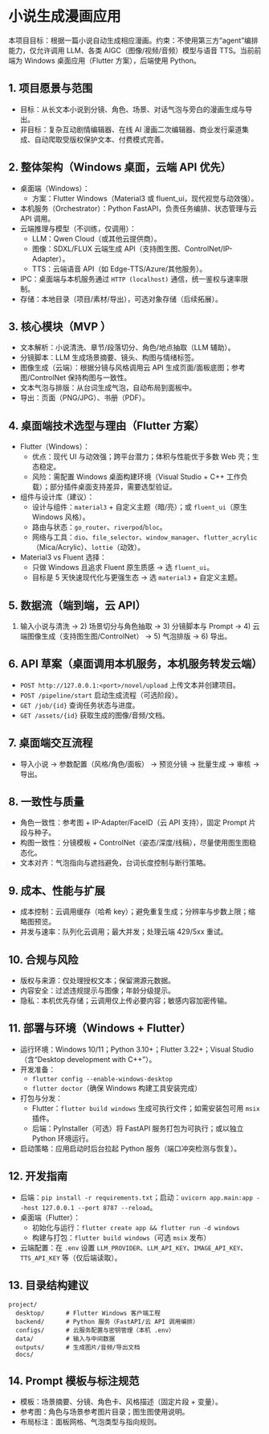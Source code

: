 # 小说生成漫画应用

本项目目标：根据一篇小说自动生成相应漫画。约束：不使用第三方“agent”编排能力，仅允许调用 LLM、各类 AIGC（图像/视频/音频）模型与语音 TTS。当前前端为 Windows 桌面应用（Flutter 方案），后端使用 Python。


## 1. 项目愿景与范围
- 目标：从长文本小说到分镜、角色、场景、对话气泡与旁白的漫画生成与导出。
- 非目标：复杂互动剧情编辑器、在线 AI 漫画二次编辑器、商业发行渠道集成、自动爬取受版权保护文本、付费模式完善。

## 2. 整体架构（Windows 桌面，云端 API 优先）
- 桌面端（Windows）：
  - 方案：Flutter Windows（Material3 或 fluent_ui，现代视觉与动效强）。
- 本机服务（Orchestrator）：Python FastAPI，负责任务编排、状态管理与云 API 调用。
- 云端推理与模型（不训练，仅调用）：
  - LLM：Qwen Cloud（或其他云提供商）。
  - 图像：SDXL/FLUX 云端生成 API（支持图生图、ControlNet/IP-Adapter）。
  - TTS：云端语音 API（如 Edge-TTS/Azure/其他服务）。
- IPC：桌面端与本机服务通过 `HTTP (localhost)` 通信，统一鉴权与速率限制。
- 存储：本地目录（项目/素材/导出），可选对象存储（后续拓展）。

## 3. 核心模块（MVP ）
- 文本解析：小说清洗、章节/段落切分、角色/地点抽取（LLM 辅助）。
- 分镜脚本：LLM 生成场景摘要、镜头、构图与情绪标签。
- 图像生成（云端）：根据分镜与风格调用云 API 生成页面/面板底图；参考图/ControlNet 保持构图与一致性。
- 文本气泡与排版：从台词生成气泡，自动布局到面板中。
- 导出：页面（PNG/JPG）、书册（PDF）。

## 4. 桌面端技术选型与理由（Flutter 方案）
- Flutter（Windows）：
  - 优点：现代 UI 与动效强；跨平台潜力；体积与性能优于多数 Web 壳；生态稳定。
  - 风险：需配置 Windows 桌面构建环境（Visual Studio + C++ 工作负载）；部分插件桌面支持差异，需要选型验证。
- 组件与设计库（建议）：
  - 设计与组件：`material3` + 自定义主题（暗/亮）；或 `fluent_ui`（原生 Windows 风格）。
  - 路由与状态：`go_router`、`riverpod`/`bloc`。
  - 网络与工具：`dio`、`file_selector`、`window_manager`、`flutter_acrylic`（Mica/Acrylic）、`lottie`（动效）。
- Material3 vs Fluent 选择：
  - 只做 Windows 且追求 Fluent 原生质感 → 选 `fluent_ui`。
  - 目标是 5 天快速现代化与更强生态 → 选 `material3` + 自定义主题。

## 5. 数据流（端到端，云 API）
1) 输入小说与清洗 → 2) 场景切分与角色抽取 → 3) 分镜脚本与 Prompt → 4) 云端图像生成（支持图生图/ControlNet） → 5) 气泡排版 → 6) 导出。

## 6. API 草案（桌面调用本机服务，本机服务转发云端）
- `POST http://127.0.0.1:<port>/novel/upload` 上传文本并创建项目。
- `POST /pipeline/start` 启动生成流程（可选阶段）。
- `GET /job/{id}` 查询任务状态与进度。
- `GET /assets/{id}` 获取生成的图像/音频/文档。

## 7. 桌面端交互流程
- 导入小说 → 参数配置（风格/角色/面板） → 预览分镜 → 批量生成 → 审核 → 导出。

## 8. 一致性与质量
- 角色一致性：参考图 + IP-Adapter/FaceID（云 API 支持），固定 Prompt 片段与种子。
- 构图一致性：分镜模板 + ControlNet（姿态/深度/线稿），尽量使用图生图稳态化。
- 文本对齐：气泡指向与遮挡避免，台词长度控制与断行策略。

## 9. 成本、性能与扩展
- 成本控制：云调用缓存（哈希 key）；避免重复生成；分辨率与步数上限；缩略图预览。
- 并发与速率：队列化云调用；最大并发；处理云端 429/5xx 重试。

## 10. 合规与风险
- 版权与来源：仅处理授权文本；保留溯源元数据。
- 内容安全：过滤违规提示与图像；年龄分级提示。
- 隐私：本机优先存储；云调用仅上传必要内容；敏感内容加密传输。

## 11. 部署与环境（Windows + Flutter）
- 运行环境：Windows 10/11；Python 3.10+；Flutter 3.22+；Visual Studio（含“Desktop development with C++”）。
- 开发准备：
  - `flutter config --enable-windows-desktop`
  - `flutter doctor`（确保 Windows 构建工具安装完成）
- 打包与分发：
  - Flutter：`flutter build windows` 生成可执行文件；如需安装包可用 `msix` 插件。
  - 后端：PyInstaller（可选）将 FastAPI 服务打包为可执行；或以独立 Python 环境运行。
- 启动策略：应用启动时后台拉起 Python 服务（端口冲突检测与恢复）。

## 12. 开发指南
- 后端：`pip install -r requirements.txt`；启动：`uvicorn app.main:app --host 127.0.0.1 --port 8787 --reload`。
- 桌面端（Flutter）：
  - 初始化与运行：`flutter create app && flutter run -d windows`
  - 构建与打包：`flutter build windows`（可选 `msix` 发布）
- 云端配置：在 `.env` 设置 `LLM_PROVIDER`、`LLM_API_KEY`、`IMAGE_API_KEY`、`TTS_API_KEY` 等（仅后端读取）。

## 13. 目录结构建议
```
project/
  desktop/      # Flutter Windows 客户端工程
  backend/      # Python 服务（FastAPI/云 API 调用编排）
  configs/      # 云服务配置与密钥管理（本机 .env）
  data/         # 输入与中间数据
  outputs/      # 生成图片/音频/导出文档
  docs/
```

## 14. Prompt 模板与标注规范
- 模板：场景摘要、分镜、角色卡、风格描述（固定片段 + 变量）。
- 参考图：角色与场景参考图片目录；图生图使用说明。
- 布局标注：面板网格、气泡类型与指向规则。



